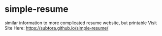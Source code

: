 # simple-resume
similar information to more complicated resume website, but printable
Visit Site Here: https://subtora.github.io/simple-resume/
